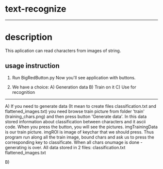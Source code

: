 # text-recognize

--------------------------
<h1>description</h1>
This aplication can read characters from images of string. 


<h2>usage instruction</h2>

1) Run BigRedButton.py
   Now you'll see application with buttons. 

2) We have a choice:
    A) Generation data
    B) Train on it
    C) Use for recognition
    
--------------------------
A) If you need to generate data (It mean to create files classification.txt and flattened_images.txt) you need browse train picture from folder 'train' (training_chars.png) and then press button 'Generate data'. In this data stored information about classification between characters and it ascii code. When you press the button, you will see the pictures. imgTrainingData is our train picture. imgROI is image of keychar that we should press. Thus program run along all the train image, bound chars and ask us to press the corresponding key to classificate. When all chars onumage is done - generating is over. All data stored in 2 files: 
    classification.txt
    flattened_images.txt
    
B) 
